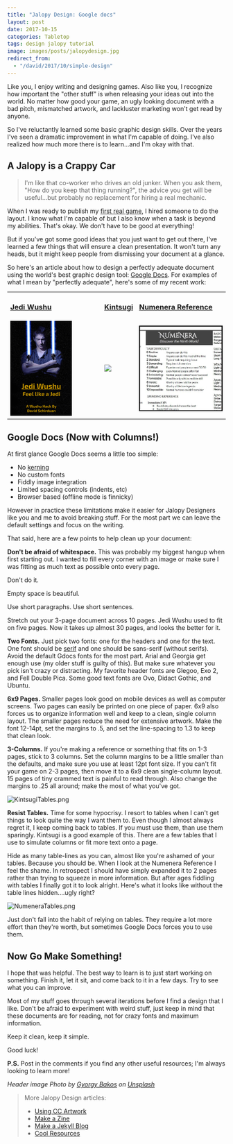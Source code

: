 ```yaml
---
title: "Jalopy Design: Google docs"
layout: post
date: 2017-10-15
categories: Tabletop
tags: design jalopy tutorial
image: images/posts/jalopydesign.jpg
redirect_from:
  - "/david/2017/10/simple-design"
---
```

Like you, I enjoy writing and designing games. Also like you, I recognize how important the "other stuff" is when releasing your ideas out into the world. No matter how good your game, an ugly looking document with a bad pitch, mismatched artwork, and lackluster marketing won't get read by anyone.

So I've reluctantly learned some basic graphic design skills. Over the years I've seen a dramatic improvement in what I'm capable of doing. I've also realized how much more there is to learn...and I'm okay with that.

## A Jalopy is a Crappy Car

> I'm like that co-worker who drives an old junker. When you ask them, "How do you keep that thing running?", the advice you get will be useful...but probably no replacement for hiring a real mechanic. 

When I was ready to publish my [first real game]({{site.url}}/david/my-creations/mythic-mortals), I hired someone to do the layout. I know what I'm capable of but I also know when a task is beyond my abilities. That's okay. We don't have to be good at everything! 

But if you've got some good ideas that you just want to get out there, I've learned a few things that will ensure a clean presentation. It won't turn any heads, but it might keep people from dismissing your document at a glance.

So here's an article about how to design a perfectly adequate document using the world's best graphic design tool: [Google Docs](https://www.google.com/docs/about/). For examples of what I mean by "perfectly adequate", here's some of my recent work:

<table>
<tr>
<td><a href="{{site.url}}/files/JediWushu2.0.pdf"><h3>Jedi Wushu</h3></a></td>
<td><a href="{{site.url}}/files/Kintsugi_Digital.pdf"><h3>Kintsugi</h3></a></td>
<td><a href="{{site.url}}/files/Numenera_Reference.pdf"><h3>Numenera Reference</h3></a></td>
</tr>
<tr>
<td><a href="{{site.url}}/files/JediWushu2.0.pdf"><img style="max-width: 70%;" src="/images/posts/Jedi-Wushu-Cover.png"/></a></td>
<td><a href="{{site.url}}/files/Kintsugi_Digital.pdf"><img style="max-width: 70%;" src="/images/posts/Kintsugi-Cover.jpg"/></a></td>
<td><a href="{{site.url}}/files/Numenera_Reference.pdf"><img src="/images/posts/numenaraReference.jpg"/></a></td>
</tr>
</table>

## Google Docs (Now with Columns!)

At first glance Google Docs seems a little too simple:

 * No [kerning](https://en.wikipedia.org/wiki/Kerning)
 * No custom fonts
 * Fiddly image integration
 * Limited spacing controls (indents, etc)
 * Browser based (offline mode is finnicky)

However in practice these limitations make it easier for Jalopy Designers like you and me to avoid breaking stuff. For the most part we can leave the default settings and focus on the writing. 

That said, here are a few points to help clean up your document:

**Don't be afraid of whitespace.** This was probably my biggest hangup when first starting out. I wanted to fill every corner with an image or make sure I was fitting as much text as possible onto every page. 

Don't do it. 

Empty space is beautiful. 

Use short paragraphs. Use short sentences.

Stretch out your 3-page document across 10 pages. Jedi Wushu used to fit on five pages. Now it takes up almost 30 pages, and looks the better for it.

**Two Fonts.** Just pick two fonts: one for the headers and one for the text. One font should be [serif](https://en.wikipedia.org/wiki/Serif) and one should be sans-serif (without serifs). Avoid the default Gdocs fonts for the most part. Arial and Georgia get enough use (my older stuff is guilty of this). But make sure whatever you pick isn't crazy or distracting. My favorite header fonts are Glegoo, Exo 2, and Fell Double Pica. Some good text fonts are Ovo, Didact Gothic, and Ubuntu. 

**6x9 Pages.** Smaller pages look good on mobile devices as well as computer screens. Two pages can easily be printed on one piece of paper. 6x9 also forces us to organize information well and keep to a clean, single column layout. The smaller pages reduce the need for extensive artwork. Make the font 12-14pt, set the margins to .5, and set the line-spacing to 1.3 to keep that clean look. 

**3-Columns.** If you're making a reference or something that fits on 1-3 pages, stick to 3 columns. Set the column margins to be a little smaller than the defaults, and make sure you use at least 12pt font size. If you can't fit your game on 2-3 pages, then move it to a 6x9 clean single-column layout. 15 pages of tiny crammed text is painful to read through. Also change the margins to .25 all around; make the most of what you've got.

![KintsugiTables.png]({{site.url}}/images/posts/KintsugiTables.png)

**Resist Tables.** Time for some hypocrisy. I resort to tables when I can't get things to look quite the way I want them to. Even though I almost always regret it, I keep coming back to tables. If you must use them, than use them sparingly. Kintsugi is a good example of this. There are a few tables that I use to simulate columns or fit more text onto a page. 

Hide as many table-lines as you can, almost like you're ashamed of your tables. Because you should be. When I look at the Numenera Reference I feel the shame. In retrospect I should have simply expanded it to 2 pages rather than trying to squeeze in more information. But after ages fiddling with tables I finally got it to look alright. Here's what it looks like without the table lines hidden....ugly right?

![NumeneraTables.png]({{site.url}}/images/posts/NumeneraTables.png)

Just don't fall into the habit of relying on tables. They require a lot more effort than they're worth, but sometimes Google Docs forces you to use them.

## Now Go Make Something!

I hope that was helpful. The best way to learn is to just start working on something. Finish it, let it sit, and come back to it in a few days. Try to see what you can improve. 

Most of my stuff goes through several iterations before I find a design that I like. Don't be afraid to experiment with weird stuff, just keep in mind that these documents are for reading, not for crazy fonts and maximum information.

Keep it clean, keep it simple.

Good luck!

**P.S.** Post in the comments if you find any other useful resources; I'm always looking to learn more!

_Header image Photo by [Gyorgy Bakos](https://unsplash.com/@thinkdeep?utm_source=unsplash&utm_medium=referral&utm_content=creditCopyText) on [Unsplash](https://unsplash.com/search/photos/rust?utm_source=unsplash&utm_medium=referral&utm_content=creditCopyText)_

> More Jalopy Design articles:
> - [Using CC Artwork](/david/2017/10/CC-artwork-banner)
> - [Make a Zine](/david/2019/11/JalopyZine)
> - [Make a Jekyll Blog](/david/2018/10/howto-markdown-blog)
> - [Cool Resources](/david/2019/08/JalopyResources)